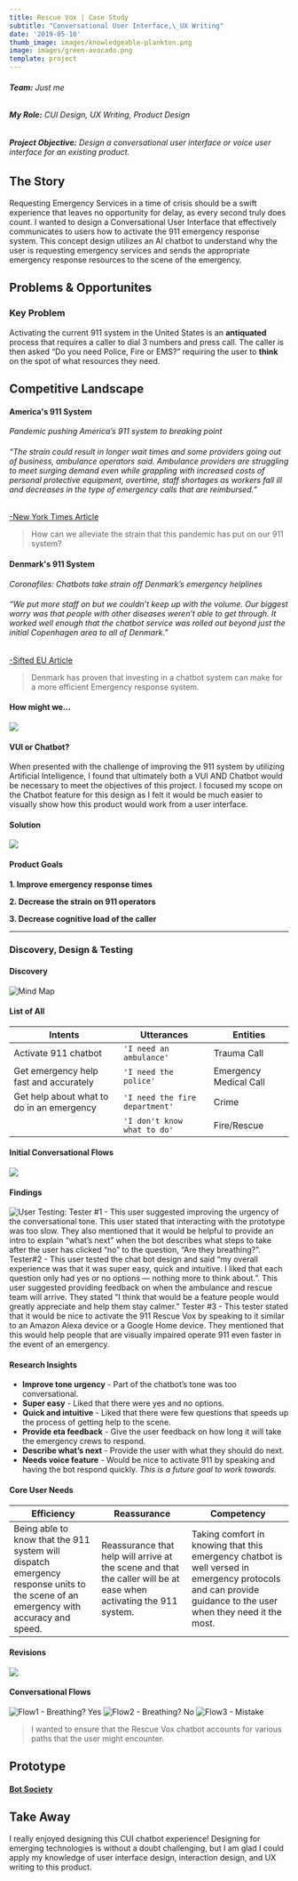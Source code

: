 ```yaml
---
title: Rescue Vox | Case Study
subtitle: "Conversational User Interface,\_UX Writing"
date: '2019-05-10'
thumb_image: images/knowledgeable-plankton.png
image: images/green-avocado.png
template: project
---
```

###### ***Team:*** *Just me*

###### ***My Role:*** *CUI Design, UX Writing, Product Design*

###### ***Project Objective:*** *Design a conversational user interface or voice user interface for an existing product.*

## The Story

Requesting Emergency Services in a time of crisis should be a swift experience that leaves no opportunity for delay, as every second truly does count. I wanted to design a Conversational User Interface that effectively communicates to users how to activate the 911 emergency response system. This concept design utilizes an AI chatbot to understand why the user is requesting emergency services and sends the appropriate emergency response resources to the scene of the emergency.

## Problems & Opportunites

### Key Problem

Activating the current 911 system in the United States is an **antiquated** process that requires a caller to dial 3 numbers and press call. The caller is then asked “Do you need Police, Fire or EMS?” requiring the user to **think** on the spot of what resources they need.

## Competitive Landscape

#### America's 911 System

*Pandemic pushing America’s 911 system to breaking point*

###### “The strain could result in longer wait times and some providers going out of business, ambulance operators said. Ambulance providers are struggling to meet surging demand even while grappling with increased costs of personal protective equipment, overtime, staff shortages as workers fall ill and decreases in the type of emergency calls that are reimbursed.”

[-New York Times Article](https://www.seattletimes.com/nation-world/nation/pandemic-pushing-americas-911-system-to-breaking-point-ambulance-operators-say/)

> How can we alleviate the strain that this pandemic has put on our 911 system?

#### Denmark's 911 System

*Coronafiles: Chatbots take strain off Denmark’s emergency helplines*

###### “We put more staff on but we couldn’t keep up with the volume. Our biggest worry was that people with other diseases weren’t able to get through. It worked well enough that the chatbot service was rolled out beyond just the initial Copenhagen area to all of Denmark.”

[-Sifted EU Article](https://sifted.eu/articles/coronafiles-chatbots-helplines/)

> Denmark has proven that investing in a chatbot system can make for a more efficient Emergency response system.

#### How might we...

![](https://preview--pleasant-hickory-787ed.stackbit.dev/images/008.png)

#### VUI or **Chatbot?**

When presented with the challenge of improving the 911 system by utilizing Artificial Intelligence, I found that ultimately both a VUI AND Chatbot would be necessary to meet the objectives of this project. I focused my scope on the Chatbot feature for this design as I felt it would be much easier to visually show how this product would work from a user interface.

#### Solution

![](https://preview--pleasant-hickory-787ed.stackbit.dev//images/010.png)

#### Product Goals

**1. Improve emergency response times**

**2. Decrease the strain on 911 operators**

**3. Decrease cognitive load of the caller**

***

### Discovery, Design & Testing

#### Discovery

![Mind Map](/images/mind-map.png)

#### List of All

|Intents                |Utterances                          |Entities                         |
|----------------|-------------------------------|-----------------------------|
|Activate 911 chatbot | `'I need an ambulance'`  | Trauma Call
Get emergency help fast and accurately|`'I need the police'`            |Emergency Medical Call            |
|Get help about what to do in an emergency           |`'I need the fire department'`             |Crime            |
|          |`'I don't know what to do'` |Fire/Rescue|

#### Initial Conversational Flows

![](https://preview--pleasant-hickory-787ed.stackbit.dev//images/015.png)

#### Findings

![User Testing: Tester #1 - This user suggested improving the urgency of the conversational tone. This user stated that interacting with the prototype was too slow. They also mentioned that it would be helpful to provide an intro to explain “what’s next” when the bot describes what steps to take after the user has clicked “no” to the question, “Are they breathing?”. Tester#2 - This user tested the chat bot design and said “my overall experience was that it was super easy, quick and intuitive. I liked that each question only had yes or no options — nothing more to think about.”. This user suggested providing feedback on when the ambulance and rescue team will arrive. They stated “I think that would be a feature people would greatly appreciate and help them stay calmer.” Tester #3 - This tester stated that it would be nice to activate the 911 Rescue Vox by speaking to it similar to an Amazon Alexa device or a Google Home device. They mentioned that this would help people that are visually impaired operate 911 even faster in the event of an emergency.](/images/user-testing.png)

#### Research Insights

*   **Improve tone urgency** - Part of the chatbot’s tone was too conversational.
*   **Super easy** - Liked that there were yes and no options.
*   **Quick and intuitive**  - Liked that there were few questions that speeds up the process of getting help to the scene.
*   **Provide eta feedback** - Give the user feedback on how long it will take the emergency crews to respond.
*   **Describe what’s next** - Provide the user with what they should do next.
*   **Needs voice feature** - Would be nice to activate 911 by speaking and having the bot respond quickly. *This is a future goal to work towards.*

#### Core User Needs

|Efficiency                |Reassurance                          |Competency                         |
|----------------|-------------------------------|-----------------------------|
|Being able to know that the 911 system will dispatch emergency response units to the scene of an emergency with accuracy and speed. |Reassurance that help will arrive at the scene and that the caller will be at ease when activating the 911 system. |Taking comfort in knowing that this emergency chatbot is well versed in emergency protocols and can provide guidance to the user when they need it the most.

#### Revisions

![](https://preview--pleasant-hickory-787ed.stackbit.dev/images/021.png)

#### Conversational Flows

![Flow1 - Breathing? Yes](/images/YES-BREATHING.png)
![Flow2 - Breathing? No](/images/NOT-BREATHING.png)
![Flow3 - Mistake](/images/Mistake-.png)

> I wanted to ensure that the Rescue Vox chatbot accounts for various paths that the user might encounter.

## Prototype

#### [**Bot Society**](https://app.botsociety.io/2.0/designs/5fd056d41094cb4bbd86535d?m=interactive)

## Take Away

I really enjoyed designing this CUI chatbot experience! Designing for emerging technologies is without a doubt challenging, but I am glad I could apply my knowledge of user interface design, interaction design, and UX writing to this product.
